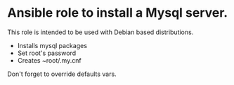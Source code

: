 Ansible role to install a Mysql server.
=======================================

This role is intended to be used with Debian based distributions.

* Installs mysql packages
* Set root's password
* Creates ~root/.my.cnf

Don't forget to override defaults vars.
